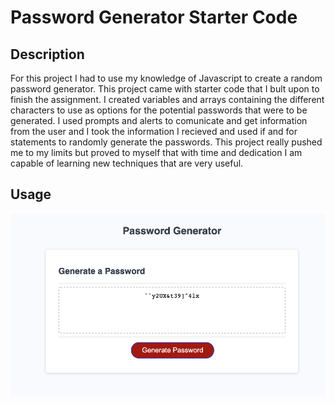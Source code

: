 # Password Generator Starter Code

## Description

For this project I had to use my knowledge of Javascript to create a random password generator. This project came with starter code that I bult upon to finish the assignment. I created variables and arrays containing the different characters to use as options for the potential passwords that were to be generated. I used prompts and alerts to comunicate and get information from the user and I took the information I recieved and used if and for statements to randomly generate the passwords. This project really pushed me to my limits but proved to myself that with time and dedication I am capable of learning new techniques that are very useful.  

## Usage

![screenshot](assets/password%20generator.jpeg)
    